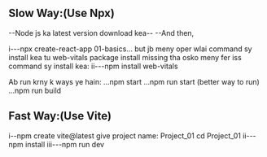 ## Slow Way:(Use Npx)

<!-- Commands -->
--Node js ka latest version download kea--
--And then,

i---npx create-react-app 01-basics...
but jb meny oper wlai command sy install kea tu web-vitals package install missing tha osko meny fer iss command sy install kea:
ii---npm install web-vitals


Ab run krny k ways ye hain:
...npm start
...npm run start   (better way to run)
...npm run build


## Fast Way:(Use Vite)

<!-- Commands -->

i--npm create vite@latest
give project name: Project_01
cd Project_01
ii---npm install
iii---npm run dev
